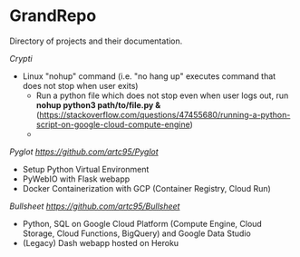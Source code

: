 # GrandRepo
Directory of projects and their documentation.

_Crypti_
- Linux "nohup" command (i.e. "no hang up" executes command that does not stop when user exits)
  - Run a python file which does not stop even when user logs out, run **nohup python3 path/to/file.py &** (https://stackoverflow.com/questions/47455680/running-a-python-script-on-google-cloud-compute-engine)
  - 

_Pyglot https://github.com/artc95/Pyglot_
- Setup Python Virtual Environment
- PyWebIO with Flask webapp
- Docker Containerization with GCP (Container Registry, Cloud Run)

_Bullsheet https://github.com/artc95/Bullsheet_
- Python, SQL on Google Cloud Platform (Compute Engine, Cloud Storage, Cloud Functions, BigQuery) and Google Data Studio
- (Legacy) Dash webapp hosted on Heroku

